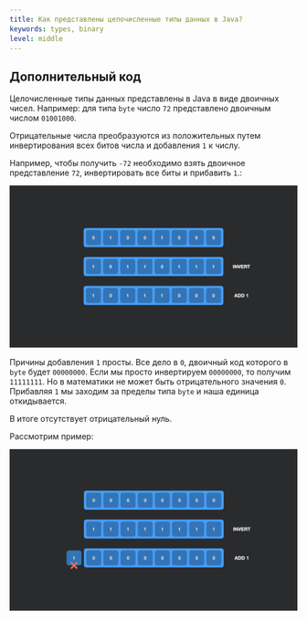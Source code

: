 ```yaml
---
title: Как представлены целочисленные типы данных в Java?
keywords: types, binary
level: middle
---
```


## Дополнительный код

Целочисленные типы данных представлены в Java в виде двоичных чисел.
Например: для типа `byte` число `72` представлено двоичным числом `01001000`.

Отрицательные числа преобразуются из положительных путем инвертирования всех битов числа и добавления `1` к числу.

Например, чтобы получить `-72` необходимо взять двоичное представление `72`, инвертировать все биты и прибавить `1`.:

![swark - java 001](img/neg-binary.jpeg)

Причины добавления `1` просты. Все дело в `0`, двоичный код которого в `byte` будет `00000000`. 
Если мы просто инвертируем `00000000`, то получим `11111111`. Но в математики не может быть отрицательного значения `0`.
Прибавляя `1` мы заходим за пределы типа `byte` и наша единица откидывается.

В итоге отсутствует отрицательный нуль.

Рассмотрим пример:

![swark - java 002](img/neg-zero.jpeg)